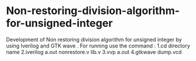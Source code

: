 # Non-restoring-division-algorithm-for-unsigned-integer
Development of Non restoring division algorithm for unsigned integer by using Iverilog and GTK wave .
For running use the command :
1.cd directory name 
2.iverilog a.out nonrestore.v lib.v
3.vvp a.out
4.gtkwave dump.vcd
